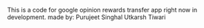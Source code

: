 This is a code for google opinion rewards transfer app right now in development.
made by:
Purujeet Singhal
Utkarsh Tiwari
